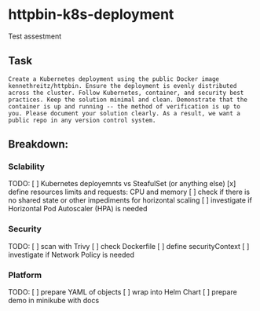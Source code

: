 # httpbin-k8s-deployment
Test assestment

## Task
```
Create a Kubernetes deployment using the public Docker image kennethreitz/httpbin. Ensure the deployment is evenly distributed across the cluster. Follow Kubernetes, container, and security best practices. Keep the solution minimal and clean. Demonstrate that the container is up and running -- the method of verification is up to you. Please document your solution clearly. As a result, we want a public repo in any version control system.
```

## Breakdown: 
### Sclability
TODO:
[ ] Kubernetes deployemnts vs SteafulSet (or anything else)
[x] define resources limits and requests: CPU and memory
[ ] check if there is no shared state or other impediments for horizontal scaling
[ ] investigate if Horizontal Pod Autoscaler (HPA) is needed

### Security
TODO:
[ ] scan with Trivy
[ ] check Dockerfile
[ ] define securityContext
[ ] investigate if Network Policy is needed

### Platform
TODO:
[ ] prepare YAML of objects
[ ] wrap into Helm Chart
[ ] prepare demo in minikube with docs
  
